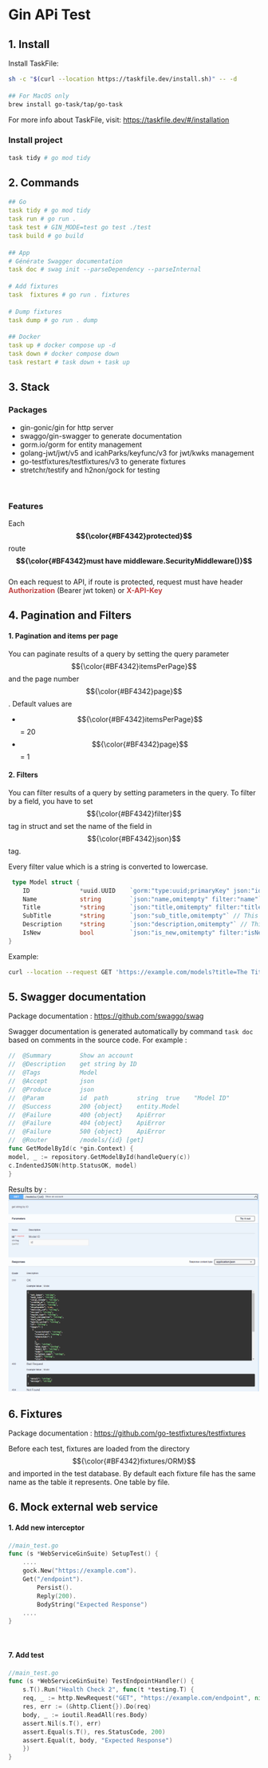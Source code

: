 # Gin APi Test


## 1. Install
Install TaskFile:
 ```bash
 sh -c "$(curl --location https://taskfile.dev/install.sh)" -- -d
 
 ## For MacOS only
 brew install go-task/tap/go-task
 ```
For more info about TaskFile, visit: https://taskfile.dev/#/installation

### Install project
```bash
task tidy # go mod tidy
```

## 2. Commands
```yaml
## Go
task tidy # go mod tidy
task run # go run . 
task test # GIN_MODE=test go test ./test
task build # go build

## App
# Générate Swagger documentation
task doc # swag init --parseDependency --parseInternal

# Add fixtures
task  fixtures # go run . fixtures

# Dump fixtures
task dump # go run . dump 

## Docker
task up # docker compose up -d
task down # docker compose down
task restart # task down + task up
```

## 3. Stack
### Packages
- gin-gonic/gin for http server
- swaggo/gin-swagger to generate documentation
- gorm.io/gorm for entity management
- golang-jwt/jwt/v5 and icahParks/keyfunc/v3 for jwt/kwks management
- go-testfixtures/testfixtures/v3 to generate fixtures
- stretchr/testify and h2non/gock for testing
<br/>

### Features
Each **$${\color{#BF4342}protected}$$** route **$${\color{#BF4342}must have middleware.SecurityMiddleware()}$$**
<br/>
On each request to API, if route is protected, request must have header <span style="color:#BF4342; font-weight:bold">Authorization</span> (Bearer jwt token) or <span style="color:#BF4342; font-weight:bold">X-API-Key</span> 

## 4. Pagination and Filters
#### 1. Pagination and items per page
You can paginate results of a query by setting the query parameter $${\color{#BF4342}itemsPerPage}$$ and the page number $${\color{#BF4342}page}$$.
Default values are 

- $${\color{#BF4342}itemsPerPage}$$ = 20
- $${\color{#BF4342}page}$$ = 1


#### 2. Filters
You can filter results of a query by setting parameters in the query. 
To filter by a field, you have to set $${\color{#BF4342}filter}$$ tag in struct and set the name of the field in $${\color{#BF4342}json}$$ tag.

Every filter value which is a string is converted to lowercase.

```go
 type Model struct {
    ID              *uuid.UUID    `gorm:"type:uuid;primaryKey" json:"id,omitempty" filter:"id"`// in the query is id=5C6C5C6C-5C6C-5C6C-5C6C-5C6C
    Name            string        `json:"name,omitempty" filter:"name"` // in the query is name=The Name
    Title           *string       `json:"title,omitempty" filter:"title"` // in the query is title=The Title 
    SubTitle        *string       `json:"sub_title,omitempty"` // This field is not filterable because no filter tag is set
    Description     *string       `json:"description,omitempty"` // This field is not filterable because no filter tag is set
    IsNew           bool          `json:"is_new,omitempty" filter:"isNew"` // in the query is isNew=true
}
 ```

Example:
```sh
curl --location --request GET 'https://example.com/models?title=The Title&name=The Name'

 ```
## 5. Swagger documentation
Package documentation : https://github.com/swaggo/swag

Swagger documentation is generated automatically by command `task doc` based on comments in the source code.
For example :
```go
//	@Summary		Show an account
//	@Description	get string by ID
//	@Tags			Model
//	@Accept			json
//	@Produce		json
//	@Param			id	path		string	true	"Model ID"
//	@Success		200	{object}	entity.Model
//	@Failure		400	{object}	ApiError
//	@Failure		404	{object}	ApiError
//	@Failure		500	{object}	ApiError
//	@Router			/models/{id} [get]
func GetModelById(c *gin.Context) {
model, _ := repository.GetModelById(handleQuery(c))
c.IndentedJSON(http.StatusOK, model)
}
```
Results by : 
![img.png](doc%2Fimg.png)

## 6. Fixtures
Package documentation : https://github.com/go-testfixtures/testfixtures


Before each test, fixtures are loaded from the directory $${\color{#BF4342}fixtures/ORM}$$ and imported in the test database.
By default each fixture file has the same name as the table it represents. One table by file.
## 6. Mock external web service
#### 1. Add new interceptor
```go
//main_test.go
func (s *WebServiceGinSuite) SetupTest() {
	....
	gock.New("https://example.com").
	Get("/endpoint").
        Persist().
        Reply(200).
        BodyString("Expected Response")	
	....
}
```
<br/>

#### 7. Add test
```go
//main_test.go
func (s *WebServiceGinSuite) TestEndpointHandler() {
    s.T().Run("Health Check 2", func(t *testing.T) {
    req, _ := http.NewRequest("GET", "https://example.com/endpoint", nil)
    res, err := (&http.Client{}).Do(req)
    body, _ := ioutil.ReadAll(res.Body)
    assert.Nil(s.T(), err)
    assert.Equal(s.T(), res.StatusCode, 200)
    assert.Equal(t, body, "Expected Response")
    })
}
```